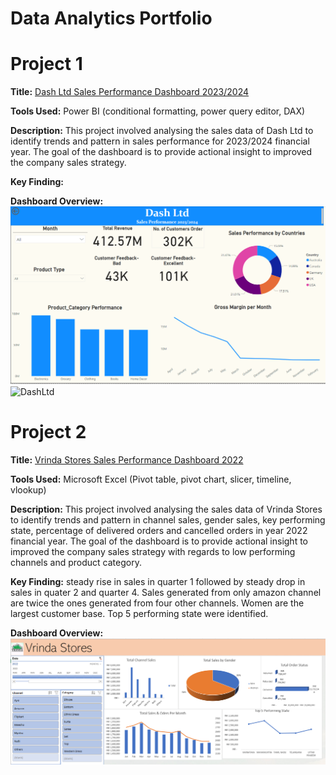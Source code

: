 # Data Analytics Portfolio
# Project 1
**Title:** [Dash Ltd Sales Performance Dashboard 2023/2024](https://github.com/EkanVictor/EkanVictor.github.io)

**Tools Used:** Power BI (conditional formatting, power query editor, DAX)

**Description:** This project involved analysing the sales data of Dash Ltd to identify trends and pattern in sales performance for 2023/2024 financial year. The goal of the dashboard is to provide actional insight to improved the company sales strategy.

**Key Finding:**

**Dashboard Overview:** 
![Dash](Dash.PNG)
![DashLtd](DashLtd.pbix)

# Project 2
**Title:** [Vrinda Stores Sales Performance Dashboard 2022](https://github.com/EkanVictor/EkanVictor.github.io)

**Tools Used:** Microsoft Excel (Pivot table, pivot chart, slicer, timeline, vlookup)

**Description:** This project involved analysing the sales data of Vrinda Stores to identify trends and pattern in channel sales, gender sales, key performing state, percentage of delivered orders and cancelled orders in year 2022 financial year. The goal of the dashboard is to provide actional insight to improved the company sales strategy with regards to low performing channels and product category.

**Key Finding:** steady rise in sales in quarter 1 followed by steady drop in sales in quater 2 and quarter 4. Sales generated from only amazon channel are twice the ones generated from four other channels. Women are the largest customer base. Top 5 performing state were identified.

**Dashboard Overview:** 
![Vrinda](Vrinda.PNG)
